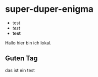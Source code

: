 # super-duper-enigma

- test 
- *test* 
- **test**

Hallo hier bin ich lokal.

## Guten Tag

das ist ein test
